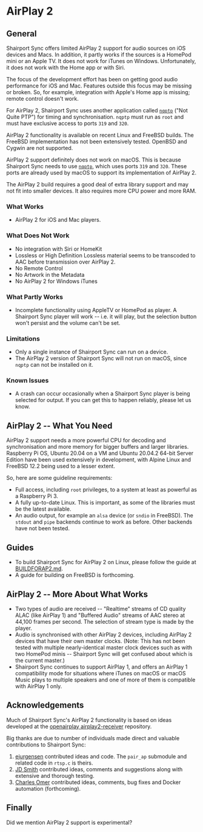 AirPlay 2
===

## General
Shairport Sync offers limited AirPlay 2 support for audio sources on iOS devices and Macs. In addition, it partly works if the sources is a HomePod mini or an Apple TV. It does not work for iTunes on Windows. Unfortunately, it does not work with the Home app or with Siri.

The focus of the development effort has been on getting good audio performance for iOS and Mac. Features outside this focus may be missing or broken. So, for example, integration with Apple's Home app is missing; remote control doesn't work.

For AirPlay 2, Shairport Sync uses another application called [`nqptp`](https://github.com/mikebrady/nqptp) ("Not Quite PTP") for timing and synchronisation. `nqptp` must run as `root` and must have exclusive access to ports `319` and `320`.

AirPlay 2 functionality is available on recent Linux and FreeBSD builds. The FreeBSD implementation has not been extensively tested. OpenBSD and Cygwin are not supported.

AirPlay 2 support definitely does not work on macOS. This is because Shairport Sync needs to use [`nqptp`](https://github.com/mikebrady/nqptp), which uses ports `319` and `320`. These ports are already used by macOS to support its implementation of AirPlay 2.

The AirPlay 2 build requires a good deal of extra library support and may not fit into smaller devices. It also requires more CPU power and more RAM.

### What Works
- AirPlay 2 for iOS and Mac players.

### What Does Not Work
- No integration with Siri or HomeKit
- Lossless or High Definition Lossless material seems to be transcoded to AAC before transmission over AirPlay 2. 
- No Remote Control
- No Artwork in the Metadata
- No AirPlay 2 for Windows iTunes

### What Partly Works
- Incomplete functionality using AppleTV or HomePod as player.
   A Shairport Sync player will work -- i.e. it will play, but the selection button won't persist and the volume can't be set.

### Limitations
- Only a single instance of Shairport Sync can run on a device.
- The AirPlay 2 version of Shairport Sync will not run on macOS, since `nqptp` can not be installed on it.

### Known Issues
- A crash can occur occasionally when a Shairport Sync player is being selected for output. If you can get this to happen reliably, please let us know.

AirPlay 2 -- What You Need
---
AirPlay 2 support needs a more powerful CPU for decoding and synchronisation and more memory for bigger buffers and larger libraries. Raspberry Pi OS, Ubuntu 20.04 on a VM and Ubuntu 20.04.2 64-bit Server Edition have been used extensively in development, with Alpine Linux and FreeBSD 12.2 being used to a lesser extent.

So, here are some guideline requirements: 
* Full access, including `root` privileges, to a system at least as powerful as a Raspberry Pi 3.
* A fully up-to-date Linux. This is important, as some of the libraries must be the latest available.
* An audio output, for example an `alsa` device (or `sndio` in FreeBSD). The `stdout` and `pipe` backends continue to work as before. Other backends have not been tested.

Guides
---
* To build Shairport Sync for AirPlay 2 on Linux, please follow the guide at [BUILDFORAP2.md](https://github.com/aillwee/shairport-sync/blob/development/BUILDFORAP2.md).
* A guide for building on FreeBSD is forthcoming.

AirPlay 2 -- More About What Works
---
* Two types of audio are received -- "Realtime" streams of CD quality ALAC (like AirPlay 1) and "Buffered Audio" streams of AAC stereo at 44,100 frames per second. The selection of stream type is made by the player.
* Audio is synchronised with other AirPlay 2 devices, including AirPlay 2 devices that have their own master clocks. (Note: This has not been tested with multiple nearly-identical master clock devices such as with two HomePod minis -- Shairport Sync will get confused about which is the current master.)
* Shairport Sync continues to support AirPlay 1, and offers an AirPlay 1 compatibility mode for situations where iTunes on macOS or macOS Music plays to multiple speakers and one of more of them is compatible with AirPlay 1 only.

Acknowledgements
----
Much of Shairport Sync's AirPlay 2 functionality is based on ideas developed at the [openairplay airplay2-receiver]( https://github.com/openairplay/airplay2-receiver) repository.

Big thanks are due to number of individuals made direct and valuable contributions to Shairport Sync:
1. [ejurgensen](https://github.com/ejurgensen) contributed ideas and code. The `pair_ap` submodule and related code in `rtsp.c` is theirs.
2. [JD Smith](https://github.com/jdtsmith) contributed ideas, comments and suggestions along with extensive and thorough testing.
3. [Charles Omer](https://github.com/charlesomer) contributed ideas, comments, bug fixes and Docker automation (forthcoming).

Finally
----
Did we mention AirPlay 2 support is experimental?

